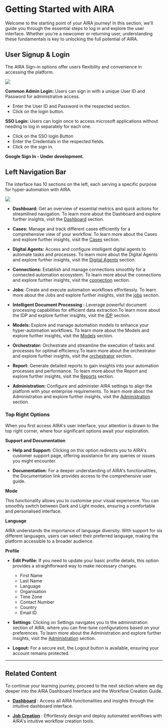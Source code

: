 
# Getting Started with AIRA

Welcome to the starting point of your AIRA journey! In this section, we'll guide you through the essential steps to log in and explore the user interface. Whether you're a newcomer or returning user, understanding these fundamentals is key to unlocking the full potential of AIRA.

## User Signup & Login

The AIRA Sign-in options offer users flexibility and convenience in accessing the platform.

![](https://lh7-us.googleusercontent.com/tSNQcpAG6H75sUv5pFLHdqTB8mvxWa6rACctTGfjVafDe6qRIBGSRNOU3I_o5rswXmTdjDcPp7B3NkKCFhEIB1NODoiFUnqU1qzAXjro58bYKa5NLP5r47cT3B62yz0WCmmOlWwbCJdD8YVx61O9h_U)

**Common Admin Login:** Users can sign in with a unique User ID and Password for administrative access.
-   Enter the User ID and Password in the respected section.  
-   Click on the login button.
    
**SSO Login:** Users can login once to access microsoft applications without needing to log in separately for each one.
-   Click on the SSO login Button
-   Enter the Credentials in the respected fields.
-   Click on the sign in.   

**Google Sign In - Under development.**
    

## Left Navigation Bar

The interface has 10 sections on the left, each serving a specific purpose for hyper-automation with AIRA.

![](https://lh7-us.googleusercontent.com/ndg27PD0N1D_iMI2Nl5BATJN-WsDFWsVD2AphoROSN-1FKndOqJKCvXhys8h2yr_xttAiDJn1ThW8gPx2XXOOMiwhG30l1iyesTFicAXDbtW1QSBCZzMYpN1ok95I633qku_9ZlQoq9Q6cIMPRY_wsw)

-   **Dashboard:** Get an overview of essential metrics and quick actions for streamlined navigation. To learn more about the Dashboard and explore further insights, visit the [Dashboard](https://docs.google.com/document/d/1C_womCQeEq9z-2owsdru9jQadOf8T0Am3giQdrc4UBM/edit?usp=sharing) section.
    
-  **Cases:** Manage and track different cases efficiently for a comprehensive view of your workflow. To learn more about the Cases and explore further insights, visit the [Cases](https://docs.google.com/document/d/1-mubzLjcDIU7CPJeWaZ6Z6OJQR1-pmNkuv9osp-ICjg/edit?usp=sharing) section.
    
-  **Digital Agents:** Access and configure intelligent digital agents to automate tasks and processes. To learn more about the Digital Agents and explore further insights, visit the [Digital Agents](https://docs.google.com/document/d/1RlJ5YCCXvarsDfKuWImxXGMqp-kszTQ3lA-luC5674k/edit?usp=sharing) section.
    
-  **Connections:** Establish and manage connections smoothly for a connected automation ecosystem. To learn more about the connections and explore further insights, visit the [connection](https://docs.google.com/document/d/1vnOYQ_jgKVfA_1jhQ8Q1n4fQfGFLuqKapjw9527aDA0/edit?usp=sharing) section.
    
-   **Jobs:** Create and execute automation workflows effortlessly. To learn more about the Jobs and explore further insights, visit the [jobs](https://docs.google.com/document/d/1TDjdIR0_1kyKsvbCdnYDIkbvIbkmHRl0twNVKhVu1rM/edit?usp=sharing) section.
    
-   **Intelligent Document Processing :** Leverage powerful document processing capabilities for efficient data extraction.To learn more about the IDP and explore further insights, visit the [IDP](https://docs.google.com/document/d/1DfjMaXw4YhJw1x7SadbS7UYl5Gt5BQJ4xAILOPKJ65M/edit?usp=sharing) section.
    
-   **Models:** Explore and manage automation models to enhance your hyper-automation workflows. To learn more about the Models and explore further insights, visit the [Models](https://docs.google.com/document/d/1F6OuMuxcDLYWINeE1GCLuT1Gb9YgOGZhnX6J5-EG4tQ/edit?usp=sharing) section.
    
-   **Orchestrator:** Orchestrate and streamline the execution of tasks and processes for optimal efficiency.To learn more about the orchestrator and explore further insights, visit the [orchestrator](https://docs.google.com/document/d/1MnsZoVrH4-61q7irE6YOoB6N3_7S6UzO9B7bX67ttIs/edit?usp=sharing) section.
    
-   **Report:** Generate detailed reports to gain insights into your automation processes and performance. To learn more about the Report and explore further insights, visit the [Reports](https://docs.google.com/document/d/1U3r83BpoxqhwoqmtW2tc5dPwWUf9W_RryymNXoCHwOg/edit?usp=sharing) section.
    
-   **Administration:** Configure and administer AIRA settings to align the platform with your enterprise requirements. To learn more about the Administration and explore further insights, visit the [Administration](https://docs.google.com/document/d/1iyUnmwReMSTN0byJDAMmDqW4FsE1PXFCZNUupduc_NU/edit?usp=sharing) section.
    

### Top Right Options

When you first access AIRA's user interface, your attention is drawn to the top right corner, where four significant options await your exploration.

**Support and Documentation**

-   **Help and Support:** Clicking on this option redirects you to AIRA's customer support page, offering assistance for any queries or issues you might encounter.
    
-   **Documentation:** For a deeper understanding of AIRA's functionalities, the Documentation link provides access to the comprehensive user guide.
    
**Mode**

This functionality allows you to customise your visual experience. You can smoothly switch between Dark and Light modes, ensuring a comfortable and personalised interface.

**Language**

AIRA understands the importance of language diversity. With support for six different languages, users can select their preferred language, making the platform accessible to a broader audience.

**Profile**

- **Edit Profile:** If you need to update your basic profile details, this option provides a straightforward way to make necessary changes.

    - First Name
    - Last Name
    - Language
    - Organisation
    - Time Zone
    - Contact Number
    - Country
    - Email ID

    

  

-   **Settings**: Clicking on Settings navigates you to the administration section of AIRA, where you can fine-tune configurations based on your preferences. To learn more about the Administration and explore further insights, visit the [Administration](https://docs.google.com/document/d/1iyUnmwReMSTN0byJDAMmDqW4FsE1PXFCZNUupduc_NU/edit?usp=sharing) section.
    
-   **Logout:** For a secure exit, the Logout button is available, ensuring your account remains protected.
    

----

## Related Content

To continue your learning journey, proceed to the next section where we dig deeper into the AIRA Dashboard Interface and the Workflow Creation Guide.

- **[Dashboard](https://docs.google.com/document/d/1C_womCQeEq9z-2owsdru9jQadOf8T0Am3giQdrc4UBM/edit?usp=drive_link)** : Access all AIRA functionalities and insights through the intuitive dashboard interface.
    
- **[Job Creation](https://docs.google.com/document/d/1TDjdIR0_1kyKsvbCdnYDIkbvIbkmHRl0twNVKhVu1rM/edit?usp=drive_link)** : Effortlessly design and deploy automated workflows with AIRA's intuitive workflow creation tools.
